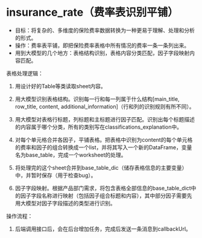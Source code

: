 # insurance_rate（费率表识别平铺）

- 目标：将复杂的、多维度的保险费率数据转换为一种更易于理解、处理和分析的形式。
- 操作：费率表平铺，即把保险费率表格中所有情况的费率一条一条列出来。
- 用到大模型的几个地方：表格结构识别，表格内容分类匹配，因子字段映射内容匹配。

表格处理逻辑：
1. 用设计好的Table等类读取sheet内容。

2. 用大模型识别表格结构。识别每一行和每一列属于什么结构[main_title, row_title, content, additional_information]（行和列的识别规则有所不同）。

3. 用大模型对表格行标题，列标题和主标题进行因子匹配。识别出每个标题描述的内容属于哪个分类，所有的类别写在classifications_explanation中。

4. 对每个单元格合并各因子，平铺表格。把表格中识别为content的每个单元格的费率和因子的组合转换成一个list，并将其写入一个新的DataFrame，变量名为base_table，完成一个worksheet的处理。

5. 将处理完的这个sheet合并到base_table_dic（储存表格信息的主要变量）中，并暂时保存（用于检查bug）。

6. 因子字段映射。根据产品部门需求，将包含表格全部信息的base_table_dict中的因子字段名称进行映射（包括因子组合标题和内容），其中部分因子需要先用大模型对因子字段描述的类型进行识别。

操作流程：
1. 后端调用接口后，会在后台增加任务，完成后发送一条消息到callbackUrl。